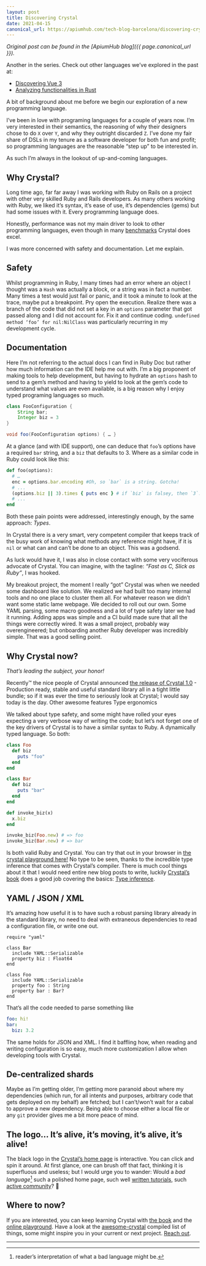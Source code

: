 ```yaml
---
layout: post
title: Discovering Crystal
date: 2021-04-15
canonical_url: https://apiumhub.com/tech-blog-barcelona/discovering-crystal-language/
---
```


_Original post can be found in the [ApiumHub blog]({{ page.canonical_url }})._

Another in the series. Check out other languages we’ve explored in the past at:

  - [Discovering Vue 3](https://apiumhub.com/tech-blog-barcelona/discovering-vue-3-features/)
  - [Analyzing functionalities in Rust](https://apiumhub.com/tech-blog-barcelona/discovering-rust/)

A bit of background about me before we begin our exploration of a new programming language.


I’ve been in love with programing languages for a couple of years now. I’m very interested in their semantics, the reasoning of why their designers chose to do `X` over `Y`, and why they outright discarded `Z`. I’ve done my fair share of DSLs in my tenure as a software developer for both fun and profit; so programming languages are the reasonable “step up” to be interested in.

As such I’m always in the lookout of up-and-coming languages.


## Why Crystal?

Long time ago, far far away I was working with Ruby on Rails on a project with other very skilled Ruby and Rails developers. As many others working with Ruby, we liked it’s syntax, it’s ease of use, it’s dependencies (gems) but had some issues with it. Every programming language does.


Honestly, performance was not my main driver to look to other programming languages, even though in many [benchmarks](https://github.com/kostya/benchmarks#readme) Crystal does excel.

I was more concerned with safety and documentation. Let me explain.

## Safety

Whilst programming in Ruby, I many times had an error where an object I thought was a `Hash` was actually a block, or a string was in fact a number. Many times a test would just fail or panic, and it took a minute to look at the trace, maybe put a breakpoint. Pry open the execution. Realize there was a branch of the code that did not set a key in an `options` parameter that got passed along and I did not account for. Fix it and continue coding.
`undefined method ‘foo’ for nil:NilClass` was particularly recurring in my development cycle.

## Documentation

Here I’m not referring to the actual docs I can find in Ruby Doc but rather how much information can the IDE help me out with. I’m a big proponent of making tools to help development, but having to hydrate an `options` hash to send to a gem’s method and having to yield to look at the gem’s code to understand what values are even available, is a big reason why I enjoy typed programing languages so much.

```java
class FooConfiguration {
    String bar;
    Integer biz = 3
}

void foo(FooConfiguration options) { … }
```

At a glance (and with IDE support), one can deduce that `foo`’s options have a required `bar` string, and a `biz` that defaults to 3. Where as a similar code in Ruby could look like this:

```ruby
def foo(options):
  # …
  enc = options.bar.encoding #Oh, so `bar` is a string. Gotcha!
  # ... 
  (options.biz || 3).times { puts enc } # if `biz` is falsey, then `3`. Can I send a boolean? Oh, no, it `#.times` it, so it is a number. 🤕 
  # ...
end
```

Both these pain points were addressed, interestingly enough, by the same approach: *Types*.

In Crystal there is a very smart, very competent compiler that keeps track of the busy work of knowing what methods any reference might have, if it is `nil` or what can and can’t be done to an object. This was a godsend.

As luck would have it, I was also in close contact with some very vociferous advocate of Crystal. You can imagine, with the tagline: _“Fast as C, Slick as Ruby”_, I was hooked.

My breakout project, the moment I really “got” Crystal was when we needed some dashboard like solution. We realized we had built too many internal tools and no one place to cluster them all. For whatever reason we didn’t want some static lame webpage. We decided to roll out our own. Some YAML parsing, some macro goodness and a lot of type safety later we had it running. Adding apps was simple and a CI build made sure that all the things were correctly wired. It was a small project, probably way overengineered; but onboarding another Ruby developer was incredibly simple. That was a good selling point.

## Why Crystal now?

_That’s leading the subject, your honor!_

Recently™ the nice people of Crystal announced [the release of Crystal 1.0](https://crystal-lang.org/2021/03/22/crystal-1.0-what-to-expect.html) - Production ready, stable and useful standard library all in a tight little bundle; so if it was ever the time to seriously look at Crystal; I would say today is the day.
Other awesome features
Type ergonomics

We talked about type safety, and some might have rolled your eyes expecting a very verbose way of writing the code; but let’s not forget one of the key drivers of Crystal is to have a similar syntax to Ruby. A dynamically typed language. So both:

```ruby
class Foo                                                                  	 
  def biz
    puts "foo"
  end
end

class Bar
  def biz
    puts "bar"
  end
end

def invoke_biz(x)
  x.biz
end

invoke_biz(Foo.new) # => foo
invoke_biz(Bar.new) # => bar
```

Is both valid Ruby and Crystal. You can try that out in your browser in [the crystal playground here!](https://play.crystal-lang.org/#/r/apl0) No type to be seen, thanks to the incredible type inference that comes with Crystal’s compiler. There is much cool things about it that I would need entire new blog posts to write, luckily [Crystal’s book](https://crystal-lang.org/reference/index.html) does a good job covering the basics: [Type inference](https://crystal-lang.org/reference/syntax_and_semantics/type_inference.html).


## YAML / JSON / XML

It’s amazing how useful it is to have such a robust parsing library already in the standard library, no need to deal with extraneous dependencies to read a configuration file, or write one out.

```crystal
require "yaml"

class Bar
  include YAML::Serializable
  property biz : Float64
end

class Foo
  include YAML::Serializable
  property foo : String
  property bar : Bar?
end
```

That’s all the code needed to parse something like

```yaml
foo: hi!
bar:
  biz: 3.2
```

The same holds for JSON and XML.
I find it baffling how, when reading and writing configuration is so easy, much more customization I allow when developing tools with Crystal.

## De-centralized shards

Maybe as I’m getting older, I’m getting more paranoid about where my dependencies (which run, for all intents and purposes, arbitrary code that gets deployed on my behalf) are fetched; but I can’t/won’t wait for a cabal to approve a new dependency. Being able to choose either a local file or any `git` provider gives me a bit more peace of mind.

## The logo… It’s alive, it’s moving, it’s alive, it’s alive!

The black logo in the [Crystal’s home page](https://crystal-lang.org/) is interactive. You can click and spin it around.
At first glance, one can brush off that fact, thinking it is superfluous and useless; but I would urge you to wander: Would a *bad language*[^1] such a polished home page, such well [written tutorials](https://crystal-lang.org/reference/getting_started/), such [active community](https://crystal-lang.org/community/)? 🤔

## Where to now?

If you are interested, you can keep learning Crystal with [the book](https://crystal-lang.org/reference/getting_started/) and the [online playground](https://play.crystal-lang.org/#/cr). Have a look at the [awesome-crystal](https://github.com/veelenga/awesome-crystal) compiled list of things, some might inspire you in your current or next project. [Reach out](https://crystal-lang.org/community/).

---
[^1]: reader’s interpretation of what a bad language might be.
